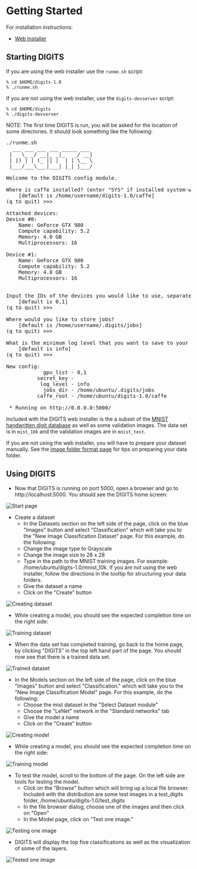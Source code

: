 # Getting Started

For installation instructions:
* [Web Installer](WebInstall.md)

## Starting DIGITS

If you are using the web installer use the `runme.sh` script:

    % cd $HOME/digits-1.0
    % ./runme.sh

If you are not using the web installer, use the `digits-devserver` script:

    % cd $HOME/digits
    % ./digits-devserver

NOTE:  The first time DIGITS is run, you will be asked for the location of some directories.  It should look something like the following:
<pre>
./runme.sh
  ___ ___ ___ ___ _____ ___
 |   \_ _/ __|_ _|_   _/ __|
 | |) | | (_ || |  | | \__ \
 |___/___\___|___| |_| |___/

Welcome to the DIGITS config module.

Where is caffe installed? (enter "SYS" if installed system-wide)
    [default is /home/username/digits-1.0/caffe]
(q to quit) >>>

Attached devices:
Device #0:
    Name: GeForce GTX 980
    Compute capability: 5.2
    Memory: 4.0 GB
    Multiprocessors: 16

Device #1:
    Name: GeForce GTX 980
    Compute capability: 5.2
    Memory: 4.0 GB
    Multiprocessors: 16


Input the IDs of the devices you would like to use, separated by commas, in order of preference.
    [default is 0,1]
(q to quit) >>>

Where would you like to store jobs?
    [default is /home/username/.digits/jobs]
(q to quit) >>>

What is the minimum log level that you want to save to your logfile? [error/warning/info/debug]
    [default is info]
(q to quit) >>>

New config:
            gpu_list - 0,1
          secret_key - <secret key>
           log_level - info
            jobs_dir - /home/ubuntu/.digits/jobs
          caffe_root - /home/ubuntu/digits-1.0/caffe

 * Running on http://0.0.0.0:5000/
</pre>

Included with the DIGITS web installer is the a subset of the [MNIST handwritten digit database](http://yann.lecun.com/exdb/mnist) as well as some validation images.  The data set is in `mist_10k` and the validation images are in `mnist_test`.

If you are not using the web installer, you will have to prepare your dataset manually. See the [image folder format page](ImageFolderFormat.md) for tips on preparing your data folder.

## Using DIGITS

* Now that DIGITS is running on port 5000, open a browser and go to http://localhost:5000.  You should see the DIGITS home screen:

![Start page](images/start-page.png)

* Create a dataset
  * In the Datasets section on the left side of the page, click on the blue "Images" button and select "Classification" which will take you to the "New Image Classification Dataset" page.  For this example, do the following:
  * Change the image type to Grayscale
  * Change the image size to 28 x 28
  * Type in the path to the MNIST training images.  For example: /home/ubuntu/digits-1.0/mnist_10k. If you are not using the web installer, follow the directions in the tooltip for structuring your data folders.
  * Give the dataset a name
  * Click on the "Create" button

![Creating dataset](images/creating-dataset.png)

* While creating a model, you should see the expected completion time on the right side:

![Training dataset](images/training-dataset.png)

* When the data set has completed training, go back to the home page, by clicking "DIGITS" in the top left hand part of the page.  You should now see that there is a trained data set.

![Trained dataset](images/trained-dataset.png)

* In the Models section on the left side of the page, click on the blue "Images" button and select "Classification." which will take you to the "New Image Classification Model" page.  For this example, do the following:
  * Choose the mist dataset in the "Select Dataset module"
  * Choose the "LeNet" network in the "Standard networks" tab
  * Give the model a name
  * Click on the "Create" button

![Creating model](images/creating-model.png)

* While creating a model, you should see the expected completion time on the right side:

![Training model](images/training-model.png)

* To test the model, scroll to the bottom of the page.  On the left side are tools for testing the model.
  * Click on the "Browse" button which will bring up a local file browser.  Included with the distribution are some test images in a test_digits folder, /home/ubuntu/digits-1.0/test_digits
  * In the file browser dialog, choose one of the images and then click on "Open"
  * In the Model page, click on "Test one image."

![Testing one image](images/testing-one-image.png)

* DIGITS will display the top five classifications as well as the visualization of some of the layers.

![Tested one image](images/tested-one-image.png)
